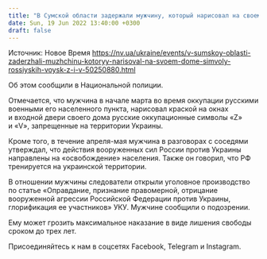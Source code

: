 ```yaml
---
title: "В Сумской области задержали мужчину, который нарисовал на своем доме рашистские символы и рассказывал соседям об «освобождении» украинцев РФ"
date: Sun, 19 Jun 2022 13:40:00 +0300
draft: false
---
```

Источник: Новое Время https://nv.ua/ukraine/events/v-sumskoy-oblasti-zaderzhali-muzhchinu-kotoryy-narisoval-na-svoem-dome-simvoly-rossiyskih-voysk-z-i-v-50250880.html


Об этом сообщили в Национальной полиции.

 Отмечается, что мужчина в начале марта во время оккупации русскими военными его населенного пункта, нарисовал краской на окнах и входной двери своего дома русские оккупационные символы «Z» и «V», запрещенные на территории Украины.

 Кроме того, в течение апреля-мая мужчина в разговорах с соседями утверждал, что действия вооруженных сил России против Украины направлены на «освобождение» населения. Также он говорил, что РФ тренируется на украинской территории.

 В отношении мужчины следователи открыли уголовное производство по статье «Оправдание, признание правомерной, отрицание вооруженной агрессии Российской Федерации против Украины, глорификация ее участников» УКУ. Мужчине сообщили о подозрении.

 Ему может грозить максимальное наказание в виде лишения свободы сроком до трех лет.

Присоединяйтесь к нам в соцсетях Facebook, Telegram и Instagram.
